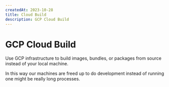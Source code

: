 ```yaml
---
createdAt: 2023-10-28
title: Cloud Build
description: GCP Cloud Build
---
```


# GCP Cloud Build

Use GCP infrastructure to build images, bundles, or packages from source instead of your local machine.

In this way our machines are freed up to do development instead of running one might be really long processes.